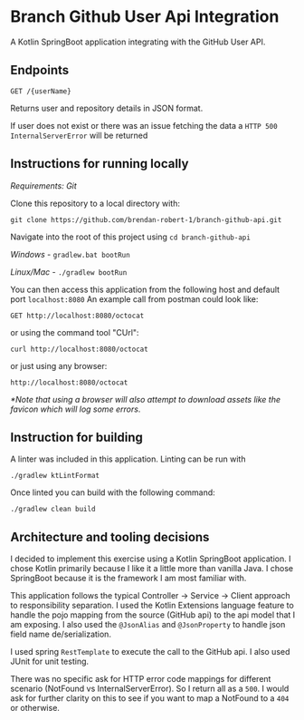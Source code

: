 # Branch Github User Api Integration

A Kotlin SpringBoot application integrating with the GitHub User API.

## Endpoints
    GET /{userName}
Returns user and repository details in JSON format.

If user does not exist or there was an issue fetching the data a `HTTP 500 InternalServerError` will be returned

    

## Instructions for running locally
_Requirements: Git_

Clone this repository to a local directory with: 

`git clone https://github.com/brendan-robert-1/branch-github-api.git`

Navigate into the root of this project using `cd branch-github-api`

_Windows_ - `gradlew.bat bootRun`

_Linux/Mac_ - `./gradlew bootRun`

You can then access this application from the following host and default port `localhost:8080`
An example call from postman could look like:

`GET http://localhost:8080/octocat`

or using the command tool "CUrl":

`curl http://localhost:8080/octocat`

or just using any browser:

`http://localhost:8080/octocat`

_*Note that using a browser will also attempt to download assets like the favicon which will log some errors_.


## Instruction for building 
A linter was included in this application. Linting can be run with

`./gradlew ktLintFormat`

Once linted you can build with the following command:

`./gradlew clean build`

## Architecture and tooling decisions
I decided to implement this exercise using a Kotlin SpringBoot application. I chose Kotlin primarily
because I like it a little more than vanilla Java. I chose SpringBoot because it is the framework
I am most familiar with.

This application follows the typical Controller -> Service -> Client approach to responsibility separation.
I used the Kotlin Extensions language feature to handle the pojo mapping from the source (GitHub api) to the 
api model that I am exposing. I also used the `@JsonAlias` and `@JsonProperty` to handle json field name de/serialization.

I used spring `RestTemplate` to execute the call to the GitHub api. I also used JUnit for unit testing.

There was no specific ask for HTTP error code mappings for different scenario (NotFound vs InternalServerError). So I return all
as a `500`. I would ask for further clarity on this to see if you want to map a NotFound to a `404` or otherwise.